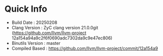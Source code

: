 # Quick Info
* Build Date : 20250208
* Clang Version : ZyC clang version 21.0.0git (https://github.com/llvm/llvm-project 12a154a94a9c2f6f0690adc7302da9c9e47ec806)
* Binutils Version : master
* Compiled Based : https://github.com/llvm/llvm-project/commit/12a154a9

